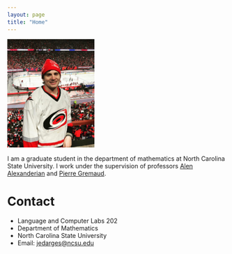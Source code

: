 ```yaml
---
layout: page
title: "Home"
---
```


 <img src="assets/FGCS7881-1233x1536.jpg" alt="pic" width="200"/> 

 I am a graduate student in the department of mathematics at North Carolina State University. I work under the supervision of professors [Alen Alexanderian](https://aalexan3.math.ncsu.edu/) and [Pierre Gremaud](https://gremaud.wordpress.ncsu.edu/).

 # Contact  
- Language and Computer Labs 202
- Department of Mathematics 
- North Carolina State University 
- Email: jedarges@ncsu.edu 
